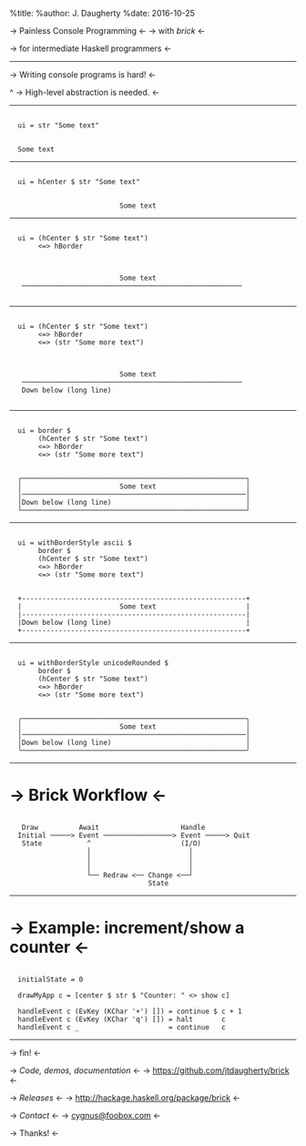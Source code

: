 %title:
%author: J. Daugherty
%date: 2016-10-25





-> Painless Console Programming <-
-> with *brick* <-



-> for intermediate Haskell programmers <-

-------------------------------------------------




-> Writing console programs is hard! <-


^
-> High-level abstraction is needed. <-

-------------------------------------------------

~~~

  ui = str "Some text"

~~~






~~~

  Some text

~~~

-------------------------------------------------

~~~

  ui = hCenter $ str "Some text"

~~~






~~~

                           Some text

~~~

-------------------------------------------------

~~~

  ui = (hCenter $ str "Some text")
       <=> hBorder

~~~





~~~


                           Some text
   ──────────────────────────────────────────────────────


~~~

-------------------------------------------------

~~~

  ui = (hCenter $ str "Some text")
       <=> hBorder
       <=> (str "Some more text")

~~~



~~~


                           Some text
   ──────────────────────────────────────────────────────
   Down below (long line) 


~~~

-------------------------------------------------

~~~

  ui = border $
       (hCenter $ str "Some text")
       <=> hBorder
       <=> (str "Some more text")

~~~


~~~

  ┌───────────────────────────────────────────────────────┐
  │                        Some text                      │
  │───────────────────────────────────────────────────────│
  │Down below (long line)                                 │
  └───────────────────────────────────────────────────────┘

~~~

-------------------------------------------------

~~~

  ui = withBorderStyle ascii $
       border $
       (hCenter $ str "Some text")
       <=> hBorder
       <=> (str "Some more text")

~~~

~~~

  +-------------------------------------------------------+
  |                        Some text                      |
  |-------------------------------------------------------|
  |Down below (long line)                                 |
  +-------------------------------------------------------+

~~~

-------------------------------------------------

~~~

  ui = withBorderStyle unicodeRounded $
       border $
       (hCenter $ str "Some text")
       <=> hBorder
       <=> (str "Some more text")

~~~

~~~

  ╭───────────────────────────────────────────────────────╮  
  │                        Some text                      │
  │───────────────────────────────────────────────────────│
  │Down below (long line)                                 │
  ╰───────────────────────────────────────────────────────╯

~~~

-------------------------------------------------

-> Brick Workflow <-
====================

~~~

   Draw          Await                    Handle
  Initial ─────> Event ─────────────────> Event ─────> Quit
   State           ^                      (I/O)
                   │                        │
                   │                        │
                   │                        │
                   └── Redraw <── Change <──┘
                                  State

~~~

-------------------------------------------------

-> Example: increment/show a counter <-
=======================================

~~~

  initialState = 0

  drawMyApp c = [center $ str $ "Counter: " <> show c]

  handleEvent c (EvKey (KChar '+') []) = continue $ c + 1  
  handleEvent c (EvKey (KChar 'q') []) = halt       c
  handleEvent c _                      = continue   c

~~~

-------------------------------------------------

-> fin! <-

-> *Code, demos, documentation* <-
-> https://github.com/jtdaugherty/brick <-

-> *Releases* <-
-> http://hackage.haskell.org/package/brick <-

-> *Contact* <-
-> cygnus@foobox.com <-

-> Thanks! <-
